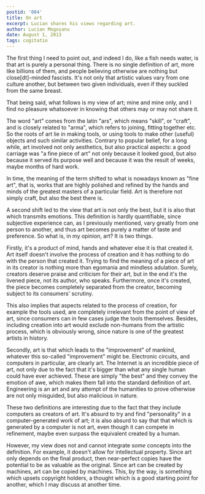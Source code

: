 ```yaml
---
postid: '004'
title: On art
excerpt: Lucian shares his views regarding art.
author: Lucian Mogoșanu
date: August 1, 2013
tags: cogitatio
---
```


The first thing I need to point out, and indeed I do, like a fish needs water,
is that art is purely a personal thing. There is no single definition of art,
more like billions of them, and people believing otherwise are nothing but
close[dt]-minded fascists. It's not only that artistic values vary from one culture
another, but between two given individuals, even if they suckled from the same
breast.

That being said, what follows is my view of art; mine and mine only, and I find
no pleasure whatsoever in knowing that others may or may not share it.

<!--more-->

The word "art" comes from the latin "ars", which means "skill", or "craft", and
is closely related to "arma", which refers to joining, fitting together etc. So
the roots of art lie in making tools, or using tools to make other (useful)
objects and such similar activities. Contrary to popular belief, for a long
while, art involved not only aesthetics, but also practical aspects: a good
carriage was "a fine piece of art" not only because it looked good, but also
because it served its purpose well and because it was the result of weeks,
maybe months of hard work.

In time, the meaning of the term shifted to what is nowadays known as "fine
art", that is, works that are highly polished and refined by the hands and
minds of the greatest masters of a particular field. Art is therefore not
simply craft, but also the best there is.

A second shift led to the view that art is not only the best, but it is also
that which transmits emotions. This definition is hardly quantifiable, since
subjective experience can, as I previously mentioned, vary greatly from one
person to another, and thus art becomes purely a matter of taste and
preference. So what is, in my opinion, art? It is two things.

Firstly, it's a product of mind, hands and whatever else it is that created it.
Art itself doesn't involve the process of creation and it has nothing to do
with the person that created it. Trying to find the meaning of a piece of art
in its creator is nothing more than egomania and mindless adulation.  Surely,
creators deserve praise and criticism for their art, but in the end it's the
livened piece, not its author, who speaks. Furthermore, once it's created, the
piece becomes completely separated from the creator, becoming subject to its
consumers' scrutiny.

This also implies that aspects related to the process of creation, for example
the tools used, are completely irrelevant from the point of view of art, since
consumers can in few cases judge the tools themselves. Besides, including
creation into art would exclude non-humans from the artistic process, which is
obviously wrong, since nature is one of the greatest artists in history.

Secondly, art is that which leads to the "improvement" of mankind, whatever
this so-called "improvement" might be. Electronic circuits, and computers in
particular, are clearly art. The Internet is an incredible piece of art, not
only due to the fact that it's bigger than what any single human could have
ever achieved. These are simply "the best" and they convey the emotion of awe,
which makes them fall into the standard definition of art. Engineering is an
art and any attempt of the humanities to prove otherwise are not only
misguided, but also malicious in nature.

These two definitions are interesting due to the fact that they include
computers as creators of art. It's absurd to try and find "personality" in a
computer-generated work of art; it is also absurd to say that that which is
generated by a computer is not art, even though it can compete in refinement,
maybe even surpass the equivalent created by a human.

However, my view does not and cannot integrate *some* concepts into the
definition. For example, it doesn't allow for intellectual property. Since art
only depends on the final product, then near-perfect copies have the potential
to be as valuable as the original. Since art can be created by machines, art
can be copied by machines. This, by the way, is something which upsets
copyright holders, a thought which is a good starting point for another, which
I may discuss at another time.
